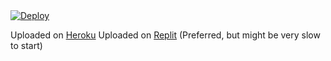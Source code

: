 <a href="https://heroku.com/deploy">
  <img src="https://www.herokucdn.com/deploy/button.svg" alt="Deploy">
</a>

Uploaded on [Heroku](https://jamma-site.herokuapp.com)
Uploaded on [Replit](https://jamma-site.cf) (Preferred, but might be very slow to start) 
